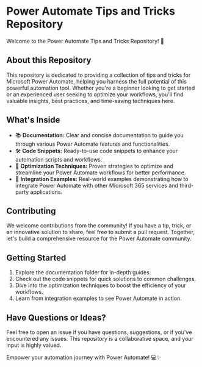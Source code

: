 # Power Automate Tips and Tricks Repository

Welcome to the Power Automate Tips and Tricks Repository! 🚀

## About this Repository
This repository is dedicated to providing a collection of tips and tricks for Microsoft Power Automate, helping you harness the full potential of this powerful automation tool. Whether you're a beginner looking to get started or an experienced user seeking to optimize your workflows, you'll find valuable insights, best practices, and time-saving techniques here.

## What's Inside
- 📚 **Documentation:** Clear and concise documentation to guide you through various Power Automate features and functionalities.
- 🛠️ **Code Snippets:** Ready-to-use code snippets to enhance your automation scripts and workflows.
- 🚀 **Optimization Techniques:** Proven strategies to optimize and streamline your Power Automate workflows for better performance.
- 🧩 **Integration Examples:** Real-world examples demonstrating how to integrate Power Automate with other Microsoft 365 services and third-party applications.

## Contributing
We welcome contributions from the community! If you have a tip, trick, or an innovative solution to share, feel free to submit a pull request. Together, let's build a comprehensive resource for the Power Automate community.

## Getting Started
1. Explore the documentation folder for in-depth guides.
2. Check out the code snippets for quick solutions to common challenges.
3. Dive into the optimization techniques to boost the efficiency of your workflows.
4. Learn from integration examples to see Power Automate in action.

## Have Questions or Ideas?
Feel free to open an issue if you have questions, suggestions, or if you've encountered any issues. This repository is a collaborative space, and your input is highly valued.

Empower your automation journey with Power Automate! 💻✨
